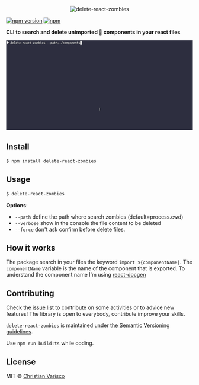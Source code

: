 <p align="center">
  <img src=".https://github.com/CVarisco/delete-react-zombies/blob/master/docs/logo.png" width="500" alt="delete-react-zombies"/>
</p>

[![npm version](https://badge.fury.io/js/delete-react-zombies.svg)](https://badge.fury.io/js/delete-react-zombies)
[![npm](https://img.shields.io/npm/dw/delete-react-zombies.svg)](https://www.npmjs.com/package/delete-react-zombies)

**CLI to search and delete unimported 🧟 components in your react files**

<p align="center">
  <img src="https://github.com/CVarisco/delete-react-zombies/blob/master/docs/delete-react-zombies-demo.gif" alt="delete-react-zombies" width="800" />
</p>

## Install

```sh
$ npm install delete-react-zombies
```

## Usage

```sh
$ delete-react-zombies
```

**Options**:

- `--path` define the path where search zombies (default=process.cwd)
- `--verbose` show in the console the file content to be deleted
- `--force` don't ask confirm before delete files.

## How it works

The package search in your files the keyword `import ${componentName}`.
The `componentName` variable is the name of the component that is exported.
To understand the component name I'm using [react-docgen](https://github.com/reactjs/react-docgen)

## Contributing

Check the [issue list](https://github.com/CVarisco/delete-react-zombies/issues) to contribute on some activities or to advice new features!
The library is open to everybody, contribute improve your skills.

`delete-react-zombies` is maintained under [the Semantic Versioning guidelines](http://semver.org/).

Use `npm run build:ts` while coding.

## License

MIT © [Christian Varisco](https://github.com/CVarisco)
